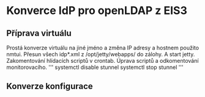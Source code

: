 # Konverce IdP pro openLDAP z EIS3
## Příprava virtuálu
Prostá konverze virtuálu na jiné jméno a změna IP adresy a hostnem použito nmtui. Přesun všech idp*.xml z /opt/jetty/webapps/ do zálohy. A start jetty.
Zakomentování hlídacích scriptů v crontab. Úprava scriptů a odkomentování monitorovacího.
'''
systemctl disable stunnel
systemctl stop stunnel
'''
## Konverze konfigurace

